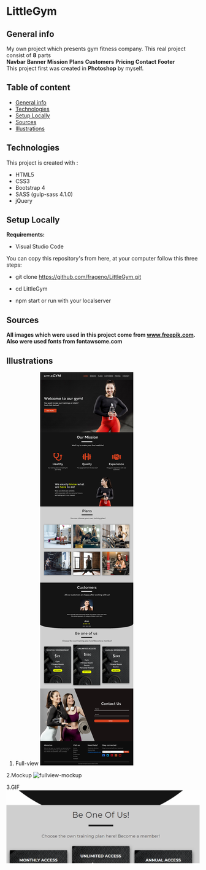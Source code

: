 # LittleGym

## General info

My own project which presents gym fitness company.
This real project consist of <b>8</b> parts<br /> <b>Navbar</b> <b>Banner</b> <b>Mission</b>
<b>Plans</b> <b>Customers</b> <b>Pricing</b> <b>Contact</b> <b>Footer</b><br />
This project first was created in <b>Photoshop</b> by myself.


## Table of content
* [General info](#general-info)
* [Technologies](#technologies)
* [Setup Locally](#setup-locally)
* [Sources](#sources)
* [Illustrations](#illustrations)


## Technologies

This project is created with : 
* HTML5
* CSS3
* Bootstrap 4
* SASS (gulp-sass 4.1.0)
* jQuery

## Setup Locally
<b>Requirements:</b>

* Visual Studio Code

You can copy this repository's from here, at your computer follow this three steps:

* git clone https://github.com/frageno/LittleGym.git

* cd LittleGym

* npm start or run with your localserver 

## Sources

<b>All images which were used in this project come from www.freepik.com. Also were used fonts from fontawsome.com </b>

## Illustrations

1. Full-view
![fullview](https://raw.githubusercontent.com/frageno/LittleGym/master/littlegym-project.png)

2.Mockup
 ![fullview-mockup](https://raw.githubusercontent.com/frageno/LittleGym/master/images/Mockups/mockup.jpg)
 
 3.GIF
 ![gif](https://github.com/frageno/LittleGym/blob/master/effect.gif)
